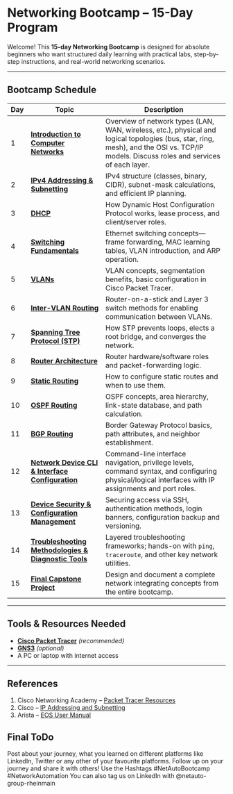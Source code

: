 # Networking Bootcamp – 15-Day Program

Welcome! This **15-day Networking Bootcamp** is designed for absolute beginners who want structured daily learning with practical labs, step-by-step instructions, and real-world networking scenarios.

---

## Bootcamp Schedule

| Day | Topic                                                                                                      | Description                                                                                                                                                                             |
| --- | ---------------------------------------------------------------------------------------------------------- | --------------------------------------------------------------------------------------------------------------------------------------------------------------------------------------- |
| 1   | [**Introduction to Computer Networks**](./network_fundamentals/Day-1.md)                         | Overview of network types (LAN, WAN, wireless, etc.), physical and logical topologies (bus, star, ring, mesh), and the OSI vs. TCP/IP models. Discuss roles and services of each layer. |
| 2   | [**IPv4 Addressing & Subnetting**](day2-ipv4-addressing-subnetting.md)                                     | IPv4 structure (classes, binary, CIDR), subnet-mask calculations, and efficient IP planning.                                                                                            |
| 3   | [**DHCP**](day3-dhcp.md)                                                                                   | How Dynamic Host Configuration Protocol works, lease process, and client/server roles.                                                                                                  |
| 4   | [**Switching Fundamentals**](day4-switching-fundamentals.md)                                               | Ethernet switching concepts—frame forwarding, MAC learning tables, VLAN introduction, and ARP operation.                                                                                |
| 5   | [**VLANs**](day5-vlans.md)                                                                                 | VLAN concepts, segmentation benefits, basic configuration in Cisco Packet Tracer.                                                                                                       |
| 6   | [**Inter-VLAN Routing**](day6-inter-vlan-routing.md)                                                       | Router-on-a-stick and Layer 3 switch methods for enabling communication between VLANs.                                                                                                  |
| 7   | [**Spanning Tree Protocol (STP)**](day7-stp.md)                                                            | How STP prevents loops, elects a root bridge, and converges the network.                                                                                                                |
| 8   | [**Router Architecture**](day8-router-architecture.md)                                                     | Router hardware/software roles and packet-forwarding logic.                                                                                                                             |
| 9   | [**Static Routing**](day9-static-routing.md)                                                               | How to configure static routes and when to use them.                                                                                                                                    |
| 10  | [**OSPF Routing**](day10-ospf-routing.md)                                                                  | OSPF concepts, area hierarchy, link-state database, and path calculation.                                                                                                               |
| 11  | [**BGP Routing**](day11-bgp-routing.md)                                                                    | Border Gateway Protocol basics, path attributes, and neighbor establishment.                                                                                                            |
| 12  | [**Network Device CLI & Interface Configuration**](day12-network-device-cli-interface-configuration.md)    | Command-line interface navigation, privilege levels, command syntax, and configuring physical/logical interfaces with IP assignments and port roles.                                    |
| 13  | [**Device Security & Configuration Management**](day13-device-security-config-management.md)               | Securing access via SSH, authentication methods, login banners, configuration backup and versioning.                                                                                    |
| 14  | [**Troubleshooting Methodologies & Diagnostic Tools**](day14-troubleshooting-methodologies-diagnostics.md) | Layered troubleshooting frameworks; hands-on with `ping`, `traceroute`, and other key network utilities.                                                                                |
| 15  | [**Final Capstone Project**](day15-final-capstone-project.md)                                              | Design and document a complete network integrating concepts from the entire bootcamp.                                                                                                   |

---

## Tools & Resources Needed

* **[Cisco Packet Tracer](https://www.netacad.com/courses/packet-tracer)** *(recommended)*
* **[GNS3](https://www.gns3.com/)** *(optional)*
* A PC or laptop with internet access

---

## References

1. Cisco Networking Academy – [Packet Tracer Resources](https://www.netacad.com/courses/packet-tracer)
2. Cisco – [IP Addressing and Subnetting](https://www.cisco.com/c/en/us/support/docs/ip/ip-addressing-subnetting)
3. Arista – [EOS User Manual](https://www.arista.com/en/um-eos)

## Final ToDo

Post about your journey, what you learned on different platforms like LinkedIn, Twitter or any other of your favourite platforms. Follow up on your journey and share it with others! Use the Hashtags #NetAutoBootcamp #NetworkAutomation You can also tag us on LinkedIn with @netauto-group-rheinmain
